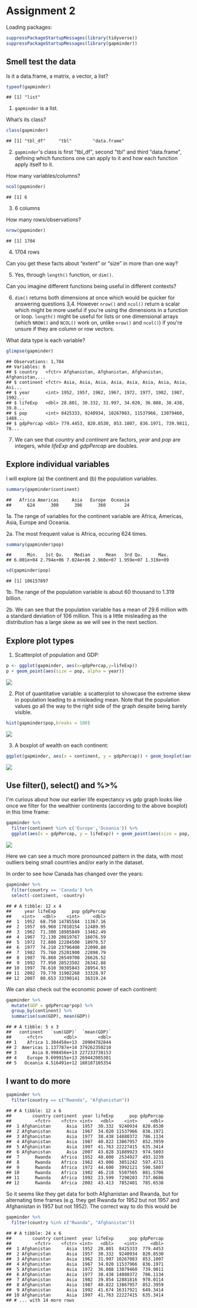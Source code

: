 # Assignment 2




Loading packages:


```r
suppressPackageStartupMessages(library(tidyverse))
suppressPackageStartupMessages(library(gapminder))
```
## Smell test the data

Is it a data.frame, a matrix, a vector, a list?


```r
typeof(gapminder)
```

```
## [1] "list"
```

1. `gapminder` is a list.

What’s its class?


```r
class(gapminder)
```

```
## [1] "tbl_df"     "tbl"        "data.frame"
```

2. `gapminder`'s class is first "tbl_df", second "tbl" and third "data.frame", defining which functions one can apply to it and how each function apply itself to it.

How many variables/columns?


```r
ncol(gapminder)
```

```
## [1] 6
```

3. 6 columns

How many rows/observations?


```r
nrow(gapminder)
```

```
## [1] 1704
```

4. 1704 rows

Can you get these facts about “extent” or “size” in more than one way? 

5. Yes, through `length()` function, or `dim()`.


Can you imagine different functions being useful in different contexts?

6. `dim()` returns both dimensions at once which would be quicker for answering questions 3,4. However `nrow()` and `ncol()` return a scalar which might be more useful if you're using the dimensions in a function or loop. `length()` might be useful for lists or one dimensional arrays (which `NROW()` and `NCOL()` work on, unlike `nrow()` and `ncol()`) if you're unsure if they are column or row vectors.

What data type is each variable?


```r
glimpse(gapminder)
```

```
## Observations: 1,704
## Variables: 6
## $ country   <fctr> Afghanistan, Afghanistan, Afghanistan, Afghanistan,...
## $ continent <fctr> Asia, Asia, Asia, Asia, Asia, Asia, Asia, Asia, Asi...
## $ year      <int> 1952, 1957, 1962, 1967, 1972, 1977, 1982, 1987, 1992...
## $ lifeExp   <dbl> 28.801, 30.332, 31.997, 34.020, 36.088, 38.438, 39.8...
## $ pop       <int> 8425333, 9240934, 10267083, 11537966, 13079460, 1488...
## $ gdpPercap <dbl> 779.4453, 820.8530, 853.1007, 836.1971, 739.9811, 78...
```

7. We can see that *country* and *continent* are factors, *year* and *pop* are integers, while *lifeExp* and *gdpPercap* are doubles.

## Explore individual variables

I will explore (a) the continent and (b) the population variables.


```r
summary(gapminder$continent)
```

```
##   Africa Americas     Asia   Europe  Oceania 
##      624      300      396      360       24
```


1a. The range of variables for the continent variable are Africa, Americas, Asia, Europe and Oceania.

2a. The most frequent value is Africa, occuring 624 times. 


```r
summary(gapminder$pop)
```

```
##      Min.   1st Qu.    Median      Mean   3rd Qu.      Max. 
## 6.001e+04 2.794e+06 7.024e+06 2.960e+07 1.959e+07 1.319e+09
```

```r
sd(gapminder$pop)
```

```
## [1] 106157897
```

1b. The range of the population variable is about 60 thousand to 1.319 billion.

2b. We can see that the population variable has a mean of 29.6 million with a standard deviation of 106 million. This is a little misleading as the distribution has a large skew as we will see in the next section.



## Explore plot types

1. Scatterplot of population and GDP:


```r
p <- ggplot(gapminder, aes(x=gdpPercap,y=lifeExp))
p + geom_point(aes(size = pop, alpha = year))
```

![](Assignment2_files/figure-html/unnamed-chunk-9-1.png)<!-- -->


2. Plot of quantitative variable: a scatterplot to showcase the extreme skew in population leading to a misleading mean. Note that the population values go all the way to the right side of the graph despite being barely visible.


```r
hist(gapminder$pop,breaks = 100)
```

![](Assignment2_files/figure-html/unnamed-chunk-10-1.png)<!-- -->

3. A boxplot of wealth on each continent:


```r
ggplot(gapminder, aes(x = continent, y = gdpPercap)) + geom_boxplot(aes(alpha = 0.5))
```

![](Assignment2_files/figure-html/unnamed-chunk-11-1.png)<!-- -->

## Use filter(), select() and %>%

I'm curious about how our earlier life expectancy vs gdp graph looks like once we filter for the wealthier continents (according to the above boxplot) in this time frame:


```r
gapminder %>% 
  filter(continent %in% c('Europe','Oceania')) %>% 
  ggplot(aes(x = gdpPercap, y = lifeExp)) + geom_point(aes(size = pop, alpha = year))
```

![](Assignment2_files/figure-html/unnamed-chunk-12-1.png)<!-- -->

Here we can see a much more pronounced pattern in the data, with most outliers being small countries and/or early in the dataset.

In order to see how Canada has changed over the years:


```r
gapminder %>% 
  filter(country == 'Canada') %>% 
  select(-continent, -country)
```

```
## # A tibble: 12 x 4
##     year lifeExp      pop gdpPercap
##    <int>   <dbl>    <int>     <dbl>
##  1  1952  68.750 14785584  11367.16
##  2  1957  69.960 17010154  12489.95
##  3  1962  71.300 18985849  13462.49
##  4  1967  72.130 20819767  16076.59
##  5  1972  72.880 22284500  18970.57
##  6  1977  74.210 23796400  22090.88
##  7  1982  75.760 25201900  22898.79
##  8  1987  76.860 26549700  26626.52
##  9  1992  77.950 28523502  26342.88
## 10  1997  78.610 30305843  28954.93
## 11  2002  79.770 31902268  33328.97
## 12  2007  80.653 33390141  36319.24
```

We can also check out the economic power of each continent:


```r
gapminder %>% 
  mutate(GDP = gdpPercap*pop) %>% 
  group_by(continent) %>% 
  summarise(sum(GDP), mean(GDP))
```

```
## # A tibble: 5 x 3
##   continent   `sum(GDP)`  `mean(GDP)`
##      <fctr>        <dbl>        <dbl>
## 1    Africa 1.304458e+13  20904782844
## 2  Americas 1.137787e+14 379262350210
## 3      Asia 8.998456e+13 227233738153
## 4    Europe 9.699915e+13 269442085301
## 5   Oceania 4.516491e+12 188187105354
```
## I want to do more


```r
gapminder %>% 
  filter(country == c("Rwanda", "Afghanistan"))
```

```
## # A tibble: 12 x 6
##        country continent  year lifeExp      pop gdpPercap
##         <fctr>    <fctr> <int>   <dbl>    <int>     <dbl>
##  1 Afghanistan      Asia  1957  30.332  9240934  820.8530
##  2 Afghanistan      Asia  1967  34.020 11537966  836.1971
##  3 Afghanistan      Asia  1977  38.438 14880372  786.1134
##  4 Afghanistan      Asia  1987  40.822 13867957  852.3959
##  5 Afghanistan      Asia  1997  41.763 22227415  635.3414
##  6 Afghanistan      Asia  2007  43.828 31889923  974.5803
##  7      Rwanda    Africa  1952  40.000  2534927  493.3239
##  8      Rwanda    Africa  1962  43.000  3051242  597.4731
##  9      Rwanda    Africa  1972  44.600  3992121  590.5807
## 10      Rwanda    Africa  1982  46.218  5507565  881.5706
## 11      Rwanda    Africa  1992  23.599  7290203  737.0686
## 12      Rwanda    Africa  2002  43.413  7852401  785.6538
```

So it seems like they get data for both Afghanistan and Rwanda, but for alternating time frames (e.g. they get Rwanda for 1952 but not 1957 and Afghanistan in 1957 but not 1952). The correct way to do this would be 


```r
gapminder %>% 
  filter(country %in% c("Rwanda", "Afghanistan")) 
```

```
## # A tibble: 24 x 6
##        country continent  year lifeExp      pop gdpPercap
##         <fctr>    <fctr> <int>   <dbl>    <int>     <dbl>
##  1 Afghanistan      Asia  1952  28.801  8425333  779.4453
##  2 Afghanistan      Asia  1957  30.332  9240934  820.8530
##  3 Afghanistan      Asia  1962  31.997 10267083  853.1007
##  4 Afghanistan      Asia  1967  34.020 11537966  836.1971
##  5 Afghanistan      Asia  1972  36.088 13079460  739.9811
##  6 Afghanistan      Asia  1977  38.438 14880372  786.1134
##  7 Afghanistan      Asia  1982  39.854 12881816  978.0114
##  8 Afghanistan      Asia  1987  40.822 13867957  852.3959
##  9 Afghanistan      Asia  1992  41.674 16317921  649.3414
## 10 Afghanistan      Asia  1997  41.763 22227415  635.3414
## # ... with 14 more rows
```

